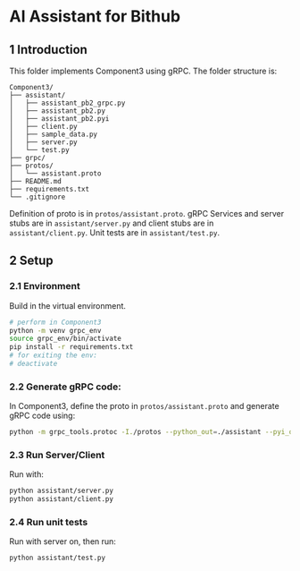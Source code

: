 # AI Assistant for Bithub

## 1 Introduction
This folder implements Component3 using gRPC. The folder structure is:
```
Component3/
├── assistant/
│   ├── assistant_pb2_grpc.py
│   ├── assistant_pb2.py
│   ├── assistant_pb2.pyi
│   ├── client.py
│   ├── sample_data.py
│   ├── server.py
│   └── test.py
├── grpc/
├── protos/
│   └── assistant.proto
├── README.md
├── requirements.txt
└── .gitignore
```
Definition of proto is in `protos/assistant.proto`. gRPC Services and server stubs are in `assistant/server.py` and client stubs are in `assistant/client.py`. Unit tests are in `assistant/test.py`.

## 2 Setup
### 2.1 Environment
Build in the virtual environment.
```sh
# perform in Component3
python -m venv grpc_env
source grpc_env/bin/activate
pip install -r requirements.txt
# for exiting the env:
# deactivate
```
### 2.2 Generate gRPC code:
In Component3, define the proto in `protos/assistant.proto` and generate gRPC code using:
```sh
python -m grpc_tools.protoc -I./protos --python_out=./assistant --pyi_out=./assistant --grpc_python_out=./assistant ./protos/assistant.proto
```

### 2.3 Run Server/Client
Run with:
```sh
python assistant/server.py
python assistant/client.py 
```

### 2.4 Run unit tests
Run with server on, then run:
```sh
python assistant/test.py
```